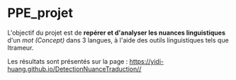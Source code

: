 # PPE_projet

L'objectif du projet est de **repérer et d'analyser les nuances linguistiques** d'un *mot (Concept)* dans 3 langues, à l'aide des outils linguistiques tels que Itrameur.

Les résultats sont présentés sur la page : https://yidi-huang.github.io/DetectionNuanceTraduction//


